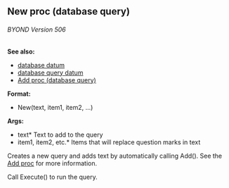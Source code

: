 ## New proc (database query) 
###### BYOND Version 506
**See also:**
*   [database datum](/database)
*   [database query datum](/database/query)
*   [Add proc (database query)](/database/query/proc/Add)
<!-- -->
**Format:**
*   New(text, item1, item2, \...)
<!-- -->
**Args:**
*   text* Text to add to the query
*   item1, item2, etc.* Items that will replace question marks in text


Creates a new query and adds text by automatically calling
Add(). See the [Add proc](/database/query/proc/Add) for more
information. 

Call Execute() to run the query.